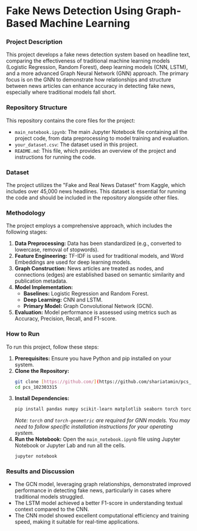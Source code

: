 # Fake News Detection Using Graph-Based Machine Learning

### Project Description

This project develops a fake news detection system based on headline text, comparing the effectiveness of traditional machine learning models (Logistic Regression, Random Forest), deep learning models (CNN, LSTM), and a more advanced Graph Neural Network (GNN) approach. The primary focus is on the GNN to demonstrate how relationships and structure between news articles can enhance accuracy in detecting fake news, especially where traditional models fall short.

### Repository Structure

This repository contains the core files for the project:

- `main_notebook.ipynb`: The main Jupyter Notebook file containing all the project code, from data preprocessing to model training and evaluation.
- `your_dataset.csv`: The dataset used in this project.
- `README.md`: This file, which provides an overview of the project and instructions for running the code.

### Dataset

The project utilizes the "Fake and Real News Dataset" from Kaggle, which includes over 45,000 news headlines. This dataset is essential for running the code and should be included in the repository alongside other files.

### Methodology

The project employs a comprehensive approach, which includes the following stages:

1.  **Data Preprocessing:** Data has been standardized (e.g., converted to lowercase, removal of stopwords).
2.  **Feature Engineering:** TF-IDF is used for traditional models, and Word Embeddings are used for deep learning models.
3.  **Graph Construction:** News articles are treated as nodes, and connections (edges) are established based on semantic similarity and publication metadata.
4.  **Model Implementation:**
    - **Baselines:** Logistic Regression and Random Forest.
    - **Deep Learning:** CNN and LSTM.
    - **Primary Model:** Graph Convolutional Network (GCN).
5.  **Evaluation:** Model performance is assessed using metrics such as Accuracy, Precision, Recall, and F1-score.

### How to Run

To run this project, follow these steps:

1.  **Prerequisites:** Ensure you have Python and pip installed on your system.
2.  **Clone the Repository:**
    ```bash
    git clone [https://github.com/](https://github.com/shariatamin/pcs_102303315.git)
    cd pcs_102303315
    ```
3.  **Install Dependencies:**
    ```bash
    pip install pandas numpy scikit-learn matplotlib seaborn torch torch-geometric
    ```
    *Note: `torch` and `torch-geometric` are required for GNN models. You may need to follow specific installation instructions for your operating system.*
4.  **Run the Notebook:** Open the `main_notebook.ipynb` file using Jupyter Notebook or Jupyter Lab and run all the cells.
    ```bash
    jupyter notebook
    ```

### Results and Discussion

- The GCN model, leveraging graph relationships, demonstrated improved performance in detecting fake news, particularly in cases where traditional models struggled.
- The LSTM model achieved a better F1-score in understanding textual context compared to the CNN.
- The CNN model showed excellent computational efficiency and training speed, making it suitable for real-time applications.
